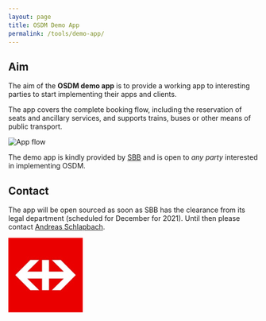 ```yaml
---
layout: page
title: OSDM Demo App
permalink: /tools/demo-app/
---
```


## Aim

The aim of the **OSDM demo app** is to provide a working app to interesting parties to start
implementing their apps and clients.

The app covers the complete booking flow, including the reservation of seats and ancillary
services, and supports trains, buses or other means of public transport.

![App flow](https://osdm.io/OSDM/images/blog/osdm-app-flow.gif)

The demo app is kindly provided by [SBB](https://www.sbb.ch) and is open to *any party*
interested in implementing OSDM.

## Contact

The app will be open sourced as soon as SBB has the clearance from its legal department (scheduled for December for 2021). Until
then please contact [Andreas Schlapbach](https://www.linkedin.com/in/andreas-schlapbach/).

![SBB](../images/logo/SBB-logo.png)
